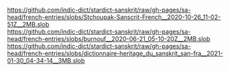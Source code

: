 https://github.com/indic-dict/stardict-sanskrit/raw/gh-pages/sa-head/french-entries/slobs/Stchoupak-Sanscrit-French__2020-10-26_11-02-51Z__2MB.slob  
https://github.com/indic-dict/stardict-sanskrit/raw/gh-pages/sa-head/french-entries/slobs/burnouf__2020-06-21_05-10-20Z__2MB.slob  
https://github.com/indic-dict/stardict-sanskrit/raw/gh-pages/sa-head/french-entries/slobs/dictionnaire-heritage_du_sanskrit_san-fra__2021-01-30_04-34-14__3MB.slob  
